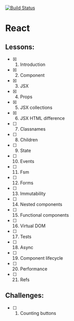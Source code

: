 [![Build Status](https://travis-ci.org/mrchepel/hexlet-react.svg?branch=master)](https://travis-ci.org/mrchepel/hexlet-react)

# React
## Lessons:
  - [x] 1. Introduction
  - [x] 2. Component
  - [x] 3. JSX
  - [x] 4. Props
  - [x] 5. JSX collections
  - [x] 6. JSX HTML difference
  - [ ] 7. Classnames
  - [ ] 8. Children
  - [ ] 9. State
  - [ ] 10. Events
  - [ ] 11. Fsm
  - [ ] 12. Forms
  - [ ] 13. Immutability
  - [ ] 14. Nested components
  - [ ] 15. Functional components
  - [ ] 16. Virtual DOM
  - [ ] 17. Tests
  - [ ] 18. Async
  - [ ] 19. Component lifecycle
  - [ ] 20. Performance
  - [ ] 21. Refs
## Challenges:
  - [ ] 1. Counting buttons
